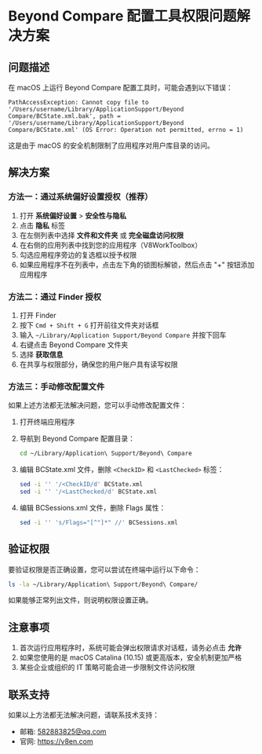 # Beyond Compare 配置工具权限问题解决方案

## 问题描述

在 macOS 上运行 Beyond Compare 配置工具时，可能会遇到以下错误：

```
PathAccessException: Cannot copy file to '/Users/username/Library/ApplicationSupport/Beyond Compare/BCState.xml.bak', path = '/Users/username/Library/ApplicationSupport/Beyond Compare/BCState.xml' (OS Error: Operation not permitted, errno = 1)
```

这是由于 macOS 的安全机制限制了应用程序对用户库目录的访问。

## 解决方案

### 方法一：通过系统偏好设置授权（推荐）

1. 打开 **系统偏好设置** > **安全性与隐私**
2. 点击 **隐私** 标签
3. 在左侧列表中选择 **文件和文件夹** 或 **完全磁盘访问权限**
4. 在右侧的应用列表中找到您的应用程序（V8WorkToolbox）
5. 勾选应用程序旁边的复选框以授予权限
6. 如果应用程序不在列表中，点击左下角的锁图标解锁，然后点击 "+" 按钮添加应用程序

### 方法二：通过 Finder 授权

1. 打开 Finder
2. 按下 `Cmd + Shift + G` 打开前往文件夹对话框
3. 输入 `~/Library/Application Support/Beyond Compare` 并按下回车
4. 右键点击 Beyond Compare 文件夹
5. 选择 **获取信息**
6. 在共享与权限部分，确保您的用户账户具有读写权限

### 方法三：手动修改配置文件

如果上述方法都无法解决问题，您可以手动修改配置文件：

1. 打开终端应用程序
2. 导航到 Beyond Compare 配置目录：

   ```bash
   cd ~/Library/Application\ Support/Beyond\ Compare
   ```

3. 编辑 BCState.xml 文件，删除 `<CheckID>` 和 `<LastChecked>` 标签：

   ```bash
   sed -i '' '/<CheckID/d' BCState.xml
   sed -i '' '/<LastChecked/d' BCState.xml
   ```

4. 编辑 BCSessions.xml 文件，删除 Flags 属性：
   ```bash
   sed -i '' 's/Flags="[^"]*" //' BCSessions.xml
   ```

## 验证权限

要验证权限是否正确设置，您可以尝试在终端中运行以下命令：

```bash
ls -la ~/Library/Application\ Support/Beyond\ Compare/
```

如果能够正常列出文件，则说明权限设置正确。

## 注意事项

1. 首次运行应用程序时，系统可能会弹出权限请求对话框，请务必点击 **允许**
2. 如果您使用的是 macOS Catalina (10.15) 或更高版本，安全机制更加严格
3. 某些企业或组织的 IT 策略可能会进一步限制文件访问权限

## 联系支持

如果以上方法都无法解决问题，请联系技术支持：

- 邮箱: 582883825@qq.com
- 官网: https://v8en.com
